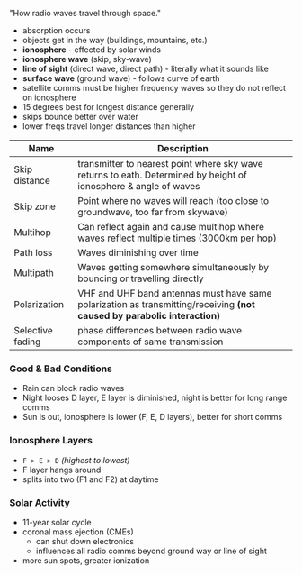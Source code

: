 "How radio waves travel through space."
- absorption occurs
- objects get in the way (buildings, mountains, etc.)
- **ionosphere** - effected by solar winds
- **ionosphere wave** (skip, sky-wave)
- **line of sight** (direct wave, direct path) - literally what it sounds like
- **surface wave** (ground wave) - follows curve of earth
- satellite comms must be higher frequency waves so they do not reflect on ionosphere
- 15 degrees best for longest distance generally
- skips bounce better over water
- lower freqs travel longer distances than higher

| Name             | Description                                                                                                               |
| ---------------- | ------------------------------------------------------------------------------------------------------------------------- |
| Skip distance    | transmitter to nearest point where sky wave returns to eath. Determined by height of ionosphere & angle of waves          |
| Skip zone        | Point where no waves will reach (too close to groundwave, too far from skywave)                                           |
| Multihop         | Can reflect again and cause multihop where waves reflect multiple times (3000km per hop)                                  |
| Path loss        | Waves diminishing over time                                                                                               |
| Multipath        | Waves getting somewhere simultaneously by bouncing or travelling directly                                                 |
| Polarization     | VHF and UHF band antennas must have same polarization as transmitting/receiving **(not caused by parabolic interaction)** |
| Selective fading | phase differences between radio wave components of same transmission                                                      |

### Good & Bad Conditions
- Rain can block radio waves
- Night looses D layer, E layer is diminished, night is better for long range comms
- Sun is out, ionosphere is lower (F, E, D layers), better for short comms
### Ionosphere Layers
- `F > E > D` *(highest to lowest)*
- F layer hangs around
- splits into two (F1 and F2) at daytime
### Solar Activity
- 11-year solar cycle
- coronal mass ejection (CMEs)
	- can shut down electronics
	- influences all radio comms beyond ground way or line of sight
- more sun spots, greater ionization